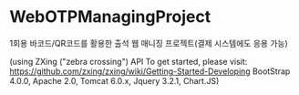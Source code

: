 # WebOTPManagingProject
1회용 바코드/QR코드를 활용한 출석 웹 매니징 프로젝트(결제 시스템에도 응용 가능)

(using ZXing ("zebra crossing") API
To get started, please visit: https://github.com/zxing/zxing/wiki/Getting-Started-Developing 
BootStrap 4.0.0,
Apache 2.0,
Tomcat 6.0.x,
Jquery 3.2.1,
Chart.JS)
